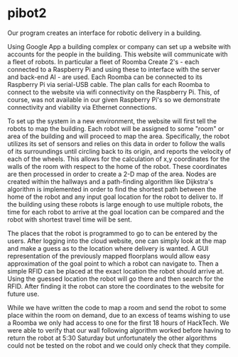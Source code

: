 # pibot2
Our program creates an interface for robotic delivery in a building.

Using Google App a building complex or company can set up a website with
accounts for the people in the building.  This website will communicate with a
fleet of robots.  In particular a fleet of Roomba Create 2's - each connected to
a Raspberry Pi and using these to interface with the server and back-end AI -
are used. Each Roomba can be connected to its Raspberry Pi via serial-USB cable.
The plan calls for each Roomba to connect to the website via wifi connectivity
on the Raspberry Pi. This, of course, was not available in our given Raspberry
Pi's so we demonstrate connectivity and viability via Ethernet connections.

To set up the system in a new environment, the website will first tell the
robots to map the building. Each robot will be assigned to some "room" or area
of the building and will proceed to map the area. Specifically, the robot
utilizes its set of sensors and relies on this data in order to follow the
walls of its surroundings until circling back to its origin, and reports the
velocity of each of the wheels.  This allows for the calculation of x,y
coordinates for the walls of the room with respect to the home of the robot.
These coordinates are then processed in order to create a 2-D map of the
area.  Nodes are created within the hallways and a path-finding algorithm like
Dijkstra's algorithm is implemented in order to find the shortest path between
the home of the robot and any input goal location for the robot to deliver to.
If the building using these robots is large enough to use multiple robots,
the time for each robot to arrive at the goal location can be compared and the
robot with shortest travel time will be sent.

The places that the robot is programmed to go to can be entered by the users.
After logging into the cloud website, one can simply look at the map and make
a guess as to the location where delivery is wanted. A GUI representation of the
previously mapped floorplans would allow easy approximation of the goal point
to which a robot can navigate to. Then a simple RFID can be placed at the exact
location the robot should arrive at.  Using the guessed location the robot will
go there and then search for the RFID.  After finding it the robot can store the
coordinates to the website for future use.

While we have written the code to map a room and send the robot to some
place within the room on demand, due to an excess of teams wishing to use a
Roomba we only had access to one for the first 18 hours of HackTech.  We were
able to verify that our wall following algorithm worked before having to
return the robot at 5:30 Saturday but unfortunately the other algorithms
could not be tested on the robot and we could only check that they compile.
